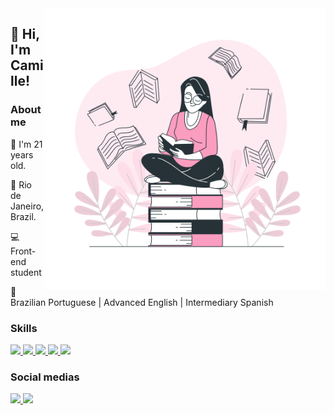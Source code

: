 <img src="cover.svg" align="right" style="width:450px" />
<h2> 👋 Hi, I'm Camille! </h2>

<h3>About me</h3>

📏 I'm 21 years old.

🏡 Rio de Janeiro, Brazil.

💻 Front-end student

💬 Brazilian Portuguese | Advanced English | Intermediary Spanish
 

<h3> Skills </h3>
<left>
   <a href="#">
      <img src="https://img.shields.io/badge/HTML5-E34F26?style=for-the-badge&logo=html5&logoColor=white" height="20px" />
   </a>
   <a href="#">
      <img src="https://img.shields.io/badge/CSS3-1572B6?style=for-the-badge&logo=css3&logoColor=white" height="20px" />
   </a>
   <a href="#">
      <img src="https://img.shields.io/badge/Sass-CC6699?style=for-the-badge&logo=sass&logoColor=white" height="20px" />
   </a>
  <a href="#">
      <img src="https://img.shields.io/badge/JavaScript-323330?style=for-the-badge&logo=javascript&logoColor=F7DF1E" height="20px" />
   </a>
  <a href="#">
      <img src="https://img.shields.io/badge/Figma-F24E1E?style=for-the-badge&logo=figma&logoColor=white" height="20px" />
   </a>
</left>

<h3>Social medias</h3>
<left>
  <a href="https://www.linkedin.com/in/camille-gomes-7b6311224/">
      <img src="https://img.shields.io/badge/LinkedIn-0077B5?style=for-the-badge&logo=linkedin&logoColor=white" height="20px" />
   </a>
  <a href="https://codepen.io/CamilleGomes">
   <img src="https://img.shields.io/badge/Codepen-000000?style=for-the-badge&logo=codepen&logoColor=white" height="20px" />
   </a>
</left>

